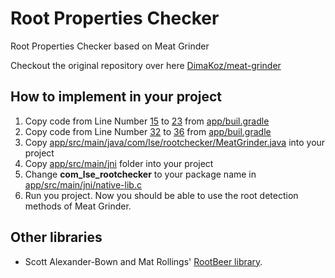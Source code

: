 # Root Properties Checker
Root Properties Checker based on Meat Grinder

Checkout the original repository over here [DimaKoz/meat-grinder](https://github.com/DimaKoz/meat-grinder)

## How to implement in your project
1. Copy code from Line Number [15](https://github.com/anoopsharma9213/root-checker/blob/5309004fe79f1e7f6d603e581dfa7b7cc49312f3/app/build.gradle#L15) to [23](https://github.com/anoopsharma9213/root-checker/blob/5309004fe79f1e7f6d603e581dfa7b7cc49312f3/app/build.gradle#L23) from [app/buil.gradle](https://github.com/anoopsharma9213/root-checker/blob/5309004fe79f1e7f6d603e581dfa7b7cc49312f3/app/build.gradle)
2. Copy code from Line Number [32](https://github.com/anoopsharma9213/root-checker/blob/5309004fe79f1e7f6d603e581dfa7b7cc49312f3/app/build.gradle#L32) to [36](https://github.com/anoopsharma9213/root-checker/blob/5309004fe79f1e7f6d603e581dfa7b7cc49312f3/app/build.gradle#L36) from [app/buil.gradle](https://github.com/anoopsharma9213/root-checker/blob/5309004fe79f1e7f6d603e581dfa7b7cc49312f3/app/build.gradle)
3. Copy [app/src/main/java/com/lse/rootchecker/MeatGrinder.java](https://github.com/anoopsharma9213/root-checker/blob/main/app/src/main/java/com/lse/rootchecker/MeatGrinder.java) into your project
4. Copy [app/src/main/jni](https://github.com/anoopsharma9213/root-checker/tree/main/app/src/main/jni) folder into your project
5. Change **com_lse_rootchecker** to your package name in [app/src/main/jni/native-lib.c](https://github.com/anoopsharma9213/root-checker/blob/main/app/src/main/jni/native-lib.c)
6. Run you project. Now you should be able to use the root detection methods of Meat Grinder.

## Other libraries

 * Scott Alexander-Bown and Mat Rollings' [RootBeer library](https://github.com/scottyab/rootbeer).
